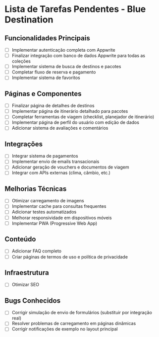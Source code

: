 # Lista de Tarefas Pendentes - Blue Destination

## Funcionalidades Principais
- [ ] Implementar autenticação completa com Appwrite
- [ ] Finalizar integração com banco de dados Appwrite para todas as coleções
- [ ] Implementar sistema de busca de destinos e pacotes
- [ ] Completar fluxo de reserva e pagamento
- [ ] Implementar sistema de favoritos

## Páginas e Componentes
- [ ] Finalizar página de detalhes de destinos
- [ ] Implementar página de itinerário detalhado para pacotes
- [ ] Completar ferramentas de viagem (checklist, planejador de itinerário)
- [ ] Implementar página de perfil do usuário com edição de dados
- [ ] Adicionar sistema de avaliações e comentários

## Integrações
- [ ] Integrar sistema de pagamentos
- [ ] Implementar envio de emails transacionais
- [ ] Adicionar geração de vouchers e documentos de viagem
- [ ] Integrar com APIs externas (clima, câmbio, etc.)

## Melhorias Técnicas
- [ ] Otimizar carregamento de imagens
- [ ] Implementar cache para consultas frequentes
- [ ] Adicionar testes automatizados
- [ ] Melhorar responsividade em dispositivos móveis
- [ ] Implementar PWA (Progressive Web App)

## Conteúdo
- [ ] Adicionar FAQ completo
- [ ] Criar páginas de termos de uso e política de privacidade

## Infraestrutura
- [ ] Otimizar SEO

## Bugs Conhecidos
- [ ] Corrigir simulação de envio de formulários (substituir por integração real)
- [ ] Resolver problemas de carregamento em páginas dinâmicas
- [ ] Corrigir notificações de exemplo no layout principal